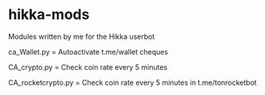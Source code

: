 # hikka-mods
Modules written by me for the Hikka userbot

ca_Wallet.py = Autoactivate t.me/wallet cheques

CA_crypto.py = Check coin rate every 5 minutes

CA_rocketcrypto.py = Check coin rate every 5 minutes in t.me/tonrocketbot

